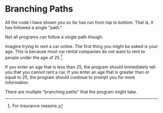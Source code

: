 # Branching Paths

All the code I have shown you so far has run from top to bottom. That is, it has followed a single "path."

Not all programs can follow a single path though.

Imagine trying to rent a car online. The first thing you might be asked is your age.
This is because most car rental companies do not want to rent to people under the age of 25.[^insurance].

If you enter an age that is less than 25, the program should immediately tell you that you cannot
rent a car. If you enter an age that is greater than or equal to 25, the program should continue to prompt you
for more information.

There are multiple "branching paths" that the program might take.


[^insurance]: For insurance reasons.